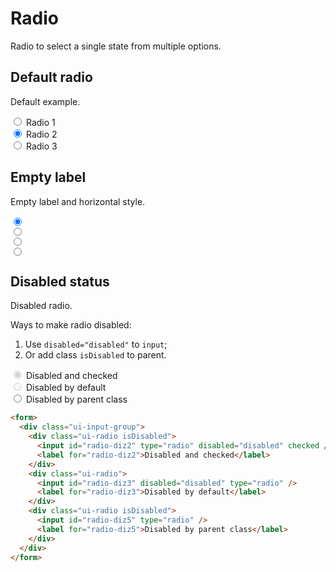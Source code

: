 # Radio

Radio to select a single state from multiple options.

## Default radio

Default example.

<section class="ui-section">
  <form>
    <div class="ui-input-group">
      <div class="ui-radio">
        <input id="radio-aX1" type="radio" name="radio" />
        <label for="radio-aX1">Radio 1</label>
      </div>
      <div class="ui-radio">
        <input id="radio-aX2" type="radio" name="radio" checked />
        <label for="radio-aX2">Radio 2</label>
      </div>
      <div class="ui-radio">
        <input id="radio-aX3" type="radio" name="radio" />
        <label for="radio-aX3">Radio 3</label>
      </div>
    </div>
  </form>
</section>

## Empty label

Empty label and horizontal style.

<section class="ui-section">
  <form>
    <div class="ui-input-group isHorizontal">
      <div class="ui-radio">
        <input id="radio-aQ1" type="radio" name="radio" checked/>
        <!-- empty label -->
        <label for="radio-aQ1"></label>
      </div>
      <div class="ui-radio">
        <input id="radio-aQ2" type="radio" name="radio" />
        <!-- empty label -->
        <label for="radio-aQ2"></label>
      </div>
      <div class="ui-radio">
        <input id="radio-aQ3" type="radio" name="radio" />
        <!-- empty label -->
        <label for="radio-aQ3"></label>
      </div>
      <div class="ui-radio">
        <input id="radio-aQ4" type="radio" name="radio" />
        <!-- empty label -->
        <label for="radio-aQ4"></label>
      </div>
    </div>
  </form>
</section>

## Disabled status

Disabled radio.

Ways to make radio disabled:

1. Use `disabled="disabled"` to `input`;
2. Or add class `isDisabled` to parent.

<section class="ui-section">
  <form>
    <div class="ui-input-group">
      <div class="ui-radio isDisabled">
        <input id="radio-diz2" type="radio" disabled="disabled" checked />
        <label for="radio-diz2">Disabled and checked</label>
      </div>
      <div class="ui-radio">
        <input id="radio-diz3" disabled="disabled" type="radio" />
        <label for="radio-diz3">Disabled by default</label>
      </div>
      <div class="ui-radio isDisabled">
        <input id="radio-diz5" type="radio" />
        <label for="radio-diz5">Disabled by parent class</label>
      </div>
    </div>
  </form>
</section>

```html
<form>
  <div class="ui-input-group">
    <div class="ui-radio isDisabled">
      <input id="radio-diz2" type="radio" disabled="disabled" checked />
      <label for="radio-diz2">Disabled and checked</label>
    </div>
    <div class="ui-radio">
      <input id="radio-diz3" disabled="disabled" type="radio" />
      <label for="radio-diz3">Disabled by default</label>
    </div>
    <div class="ui-radio isDisabled">
      <input id="radio-diz5" type="radio" />
      <label for="radio-diz5">Disabled by parent class</label>
    </div>
  </div>
</form>
```
